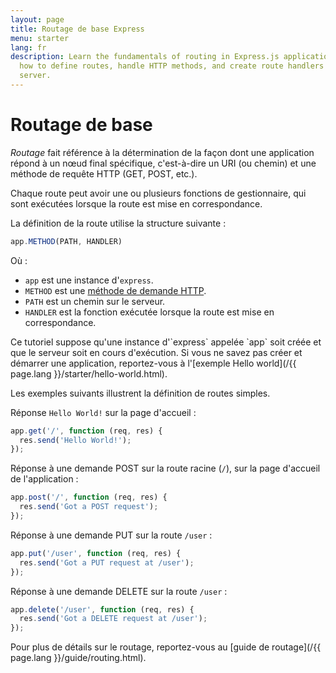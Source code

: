 ```yaml
---
layout: page
title: Routage de base Express
menu: starter
lang: fr
description: Learn the fundamentals of routing in Express.js applications, including
  how to define routes, handle HTTP methods, and create route handlers for your web
  server.
---
```


# Routage de base

*Routage* fait référence à la détermination de la façon dont une application répond à un 
nœud final spécifique, c'est-à-dire un URI (ou chemin) et une méthode de requête HTTP (GET, POST, etc.).

Chaque route peut avoir une ou plusieurs fonctions de gestionnaire, qui sont exécutées lorsque la route est mise en correspondance.

La définition de la route utilise la structure suivante :
```js
app.METHOD(PATH, HANDLER)
```

Où :

- `app` est une instance d'`express`.
- `METHOD` est une [méthode de demande HTTP](http://en.wikipedia.org/wiki/Hypertext_Transfer_Protocol).
- `PATH` est un chemin sur le serveur.
- `HANDLER` est la fonction exécutée lorsque la route est mise en correspondance.

<div class="doc-box doc-notice" markdown="1">
Ce tutoriel suppose qu'une instance d'`express` appelée `app` soit créée et que le serveur soit en cours d'exécution.
Si vous ne savez pas créer et démarrer une application, reportez-vous à l'[exemple Hello world](/{{ page.lang }}/starter/hello-world.html).
</div>

Les exemples suivants illustrent la définition de routes simples.

Réponse `Hello World!` sur la page d'accueil :

```js
app.get('/', function (req, res) {
  res.send('Hello World!');
});
```

Réponse à une demande POST sur la route racine (`/`), sur la page d'accueil de l'application :

```js
app.post('/', function (req, res) {
  res.send('Got a POST request');
});
```

Réponse à une demande PUT sur la route `/user` :

```js
app.put('/user', function (req, res) {
  res.send('Got a PUT request at /user');
});
```

Réponse à une demande DELETE sur la route `/user` :

```js
app.delete('/user', function (req, res) {
  res.send('Got a DELETE request at /user');
});
```

Pour plus de détails sur le routage, reportez-vous au [guide de routage](/{{ page.lang }}/guide/routing.html).
